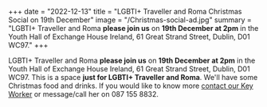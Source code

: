 +++
date = "2022-12-13"
title = "LGBTI+ Traveller and Roma Christmas Social on 19th December"
image = "/Christmas-social-ad.jpg" 
summary = "LGBTI+ Traveller and Roma **please join us** on **19th December at 2pm** in the Youth Hall of Exchange House Ireland, 61 Great Strand Street, Dublin, D01 WC97."
+++

LGBTI+ Traveller and Roma **please join us** on **19th December at 2pm** in the Youth Hall of Exchange House Ireland, 61 Great Strand Street, Dublin, D01 WC97. This is a space **just for LGBTI+ Traveller and Roma**. We'll have some Christmas food and drinks. If you would like to know more [contact our Key Worker](mailto:ponke.danker@exchangehouse.ie) or message/call her on 087 155 8832.